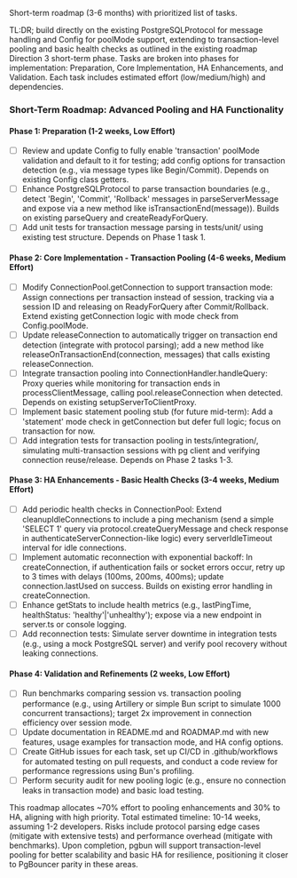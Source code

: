 Short-term roadmap (3-6 months) with prioritized list of tasks.

TL:DR; build directly on the existing PostgreSQLProtocol for message handling and Config for poolMode support, extending to transaction-level pooling and basic health checks as outlined in the existing roadmap Direction 3 short-term phase. Tasks are broken into phases for implementation: Preparation, Core Implementation, HA Enhancements, and Validation. Each task includes estimated effort (low/medium/high) and dependencies.

### Short-Term Roadmap: Advanced Pooling and HA Functionality

#### Phase 1: Preparation (1-2 weeks, Low Effort)

- [ ] Review and update Config to fully enable 'transaction' poolMode validation and default to it for testing; add config options for transaction detection (e.g., via message types like Begin/Commit). Depends on existing Config class getters.
- [ ] Enhance PostgreSQLProtocol to parse transaction boundaries (e.g., detect 'Begin', 'Commit', 'Rollback' messages in parseServerMessage and expose via a new method like isTransactionEnd(message)). Builds on existing parseQuery and createReadyForQuery.
- [ ] Add unit tests for transaction message parsing in tests/unit/ using existing test structure. Depends on Phase 1 task 1.

#### Phase 2: Core Implementation - Transaction Pooling (4-6 weeks, Medium Effort)

- [ ] Modify ConnectionPool.getConnection to support transaction mode: Assign connections per transaction instead of session, tracking via a session ID and releasing on ReadyForQuery after Commit/Rollback. Extend existing getConnection logic with mode check from Config.poolMode.
- [ ] Update releaseConnection to automatically trigger on transaction end detection (integrate with protocol parsing); add a new method like releaseOnTransactionEnd(connection, messages) that calls existing releaseConnection.
- [ ] Integrate transaction pooling into ConnectionHandler.handleQuery: Proxy queries while monitoring for transaction ends in processClientMessage, calling pool.releaseConnection when detected. Depends on existing setupServerToClientProxy.
- [ ] Implement basic statement pooling stub (for future mid-term): Add a 'statement' mode check in getConnection but defer full logic; focus on transaction for now.
- [ ] Add integration tests for transaction pooling in tests/integration/, simulating multi-transaction sessions with pg client and verifying connection reuse/release. Depends on Phase 2 tasks 1-3.

#### Phase 3: HA Enhancements - Basic Health Checks (3-4 weeks, Medium Effort)

- [ ] Add periodic health checks in ConnectionPool: Extend cleanupIdleConnections to include a ping mechanism (send a simple 'SELECT 1' query via protocol.createQueryMessage and check response in authenticateServerConnection-like logic) every serverIdleTimeout interval for idle connections.
- [ ] Implement automatic reconnection with exponential backoff: In createConnection, if authentication fails or socket errors occur, retry up to 3 times with delays (100ms, 200ms, 400ms); update connection.lastUsed on success. Builds on existing error handling in createConnection.
- [ ] Enhance getStats to include health metrics (e.g., lastPingTime, healthStatus: 'healthy'|'unhealthy'); expose via a new endpoint in server.ts or console logging.
- [ ] Add reconnection tests: Simulate server downtime in integration tests (e.g., using a mock PostgreSQL server) and verify pool recovery without leaking connections.

#### Phase 4: Validation and Refinements (2 weeks, Low Effort)

- [ ] Run benchmarks comparing session vs. transaction pooling performance (e.g., using Artillery or simple Bun script to simulate 1000 concurrent transactions); target 2x improvement in connection efficiency over session mode.
- [ ] Update documentation in README.md and ROADMAP.md with new features, usage examples for transaction mode, and HA config options.
- [ ] Create GitHub issues for each task, set up CI/CD in .github/workflows for automated testing on pull requests, and conduct a code review for performance regressions using Bun's profiling.
- [ ] Perform security audit for new pooling logic (e.g., ensure no connection leaks in transaction mode) and basic load testing.

This roadmap allocates ~70% effort to pooling enhancements and 30% to HA, aligning with high priority. Total estimated timeline: 10-14 weeks, assuming 1-2 developers. Risks include protocol parsing edge cases (mitigate with extensive tests) and performance overhead (mitigate with benchmarks). Upon completion, pgbun will support transaction-level pooling for better scalability and basic HA for resilience, positioning it closer to PgBouncer parity in these areas.
